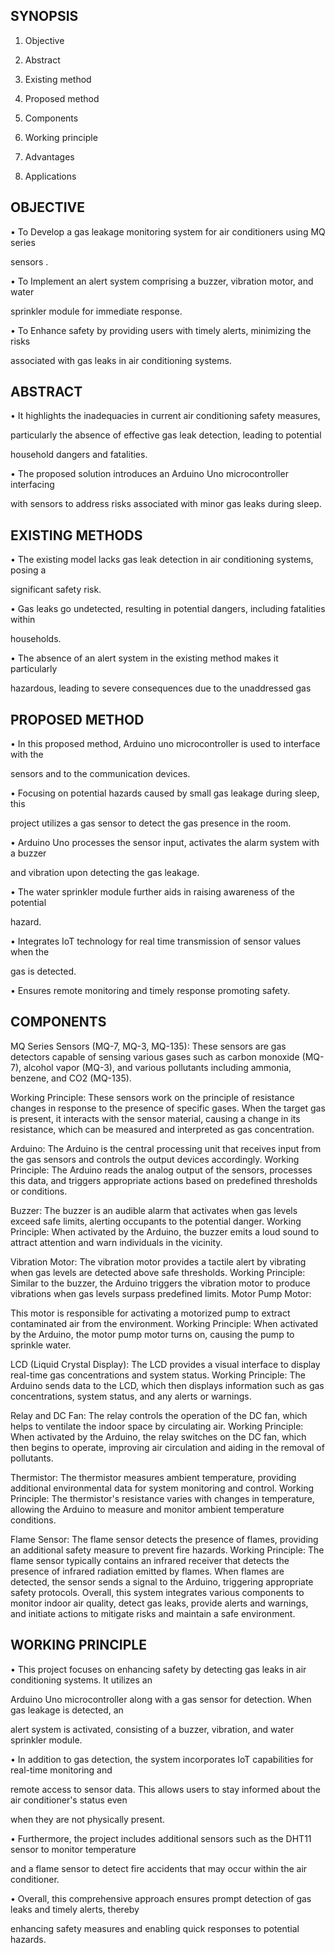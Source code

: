 ## SYNOPSIS 

1. Objective

2. Abstract

3. Existing method

4. Proposed method

5. Components

6. Working principle

8. Advantages

9. Applications

## OBJECTIVE

• To Develop a gas leakage monitoring system for air conditioners using MQ series 

sensors .

• To Implement an alert system comprising a buzzer, vibration motor, and water 

sprinkler module for immediate response.

• To Enhance safety by providing users with timely alerts, minimizing the risks 

associated with gas leaks in air conditioning systems.

## ABSTRACT

• It highlights the inadequacies in current air conditioning safety measures, 

particularly the absence of effective gas leak detection, leading to potential 

household dangers and fatalities.

• The proposed solution introduces an Arduino Uno microcontroller interfacing 

with sensors to address risks associated with minor gas leaks during sleep.

## EXISTING METHODS

• The existing model lacks gas leak detection in air conditioning systems, posing a 

significant safety risk.

• Gas leaks go undetected, resulting in potential dangers, including fatalities within 

households. 

• The absence of an alert system in the existing method makes it particularly 

hazardous, leading to severe consequences due to the unaddressed gas


## PROPOSED METHOD

• In this proposed method, Arduino uno microcontroller is used to interface with the 

sensors and to the communication devices.

• Focusing on potential hazards caused by small gas leakage during sleep, this 

project utilizes a gas sensor to detect the gas presence in the room.

• Arduino Uno processes the sensor input, activates the alarm system with a buzzer 

and vibration upon detecting the gas leakage.

• The water sprinkler module further aids in raising awareness of the potential 

hazard.

• Integrates IoT technology for real time transmission of sensor values when the 

gas is detected.

• Ensures remote monitoring and timely response promoting safety.


## COMPONENTS 

MQ Series Sensors (MQ-7, MQ-3, MQ-135):
These sensors are gas detectors capable of sensing various gases such as carbon monoxide (MQ-7), alcohol vapor (MQ-3), and various pollutants including ammonia, benzene, and CO2 (MQ-135).

Working Principle:
These sensors work on the principle of resistance changes in response to the presence of specific gases. When the target gas is present, it interacts with the sensor material, causing a change in its resistance, which can be measured and interpreted as gas concentration.

Arduino:
The Arduino is the central processing unit that receives input from the gas sensors and controls the output devices accordingly.
Working Principle: The Arduino reads the analog output of the sensors, processes this data, and triggers appropriate actions based on predefined thresholds or conditions.

Buzzer:
The buzzer is an audible alarm that activates when gas levels exceed safe limits, alerting occupants to the potential danger.
Working Principle: When activated by the Arduino, the buzzer emits a loud sound to attract attention and warn individuals in the vicinity.

Vibration Motor:
The vibration motor provides a tactile alert by vibrating when gas levels are detected above safe thresholds.
Working Principle: Similar to the buzzer, the Arduino triggers the vibration motor to produce vibrations when gas levels surpass predefined limits.
Motor Pump Motor:

This motor is responsible for activating a motorized pump to extract contaminated air from the environment.
Working Principle: When activated by the Arduino, the motor pump motor turns on, causing the pump to  sprinkle water.

LCD (Liquid Crystal Display):
The LCD provides a visual interface to display real-time gas concentrations and system status.
Working Principle: The Arduino sends data to the LCD, which then displays information such as gas concentrations, system status, and any alerts or warnings.

Relay and DC Fan:
The relay controls the operation of the DC fan, which helps to ventilate the indoor space by circulating air.
Working Principle: When activated by the Arduino, the relay switches on the DC fan, which then begins to operate, improving air circulation and aiding in the removal of pollutants.

Thermistor:
The thermistor measures ambient temperature, providing additional environmental data for system monitoring and control.
Working Principle: The thermistor's resistance varies with changes in temperature, allowing the Arduino to measure and monitor ambient temperature conditions.

Flame Sensor:
The flame sensor detects the presence of flames, providing an additional safety measure to prevent fire hazards.
Working Principle: The flame sensor typically contains an infrared receiver that detects the presence of infrared radiation emitted by flames. When flames are detected, the sensor sends a signal to the Arduino, triggering appropriate safety protocols.
Overall, this system integrates various components to monitor indoor air quality, detect gas leaks, provide alerts and warnings, and initiate actions to mitigate risks and maintain a safe environment.

## WORKING PRINCIPLE

• This project focuses on enhancing safety by detecting gas leaks in air conditioning systems. It utilizes an 

Arduino Uno microcontroller along with a gas sensor for detection. When gas leakage is detected, an 

alert system is activated, consisting of a buzzer, vibration, and water sprinkler module.

• In addition to gas detection, the system incorporates IoT capabilities for real-time monitoring and 

remote access to sensor data. This allows users to stay informed about the air conditioner's status even 

when they are not physically present.

• Furthermore, the project includes additional sensors such as the DHT11 sensor to monitor temperature 

and a flame sensor to detect fire accidents that may occur within the air conditioner.

• Overall, this comprehensive approach ensures prompt detection of gas leaks and timely alerts, thereby 

enhancing safety measures and enabling quick responses to potential hazards.
